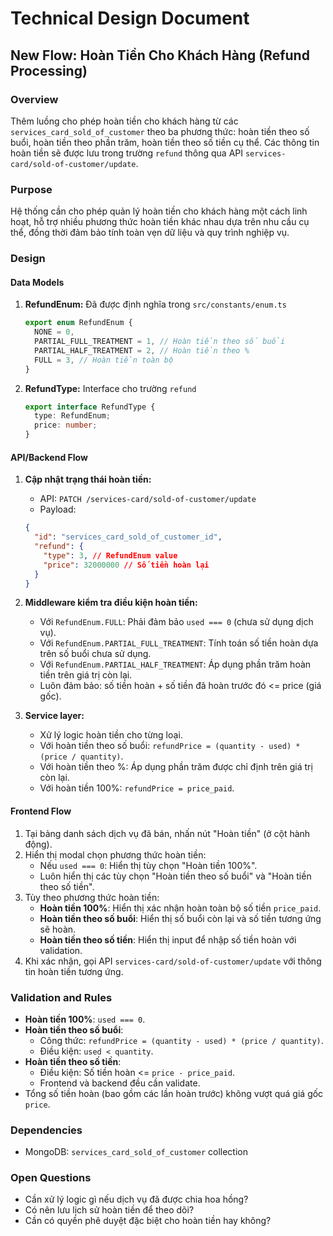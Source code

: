# Technical Design Document

## New Flow: Hoàn Tiền Cho Khách Hàng (Refund Processing)

### Overview

Thêm luồng cho phép hoàn tiền cho khách hàng từ các `services_card_sold_of_customer` theo ba phương thức: hoàn tiền theo số buổi, hoàn tiền theo phần trăm, hoàn tiền theo số tiền cụ thể. Các thông tin hoàn tiền sẽ được lưu trong trường `refund` thông qua API `services-card/sold-of-customer/update`.

### Purpose

Hệ thống cần cho phép quản lý hoàn tiền cho khách hàng một cách linh hoạt, hỗ trợ nhiều phương thức hoàn tiền khác nhau dựa trên nhu cầu cụ thể, đồng thời đảm bảo tính toàn vẹn dữ liệu và quy trình nghiệp vụ.

### Design

#### Data Models

1. **RefundEnum:** Đã được định nghĩa trong `src/constants/enum.ts`

   ```typescript
   export enum RefundEnum {
     NONE = 0,
     PARTIAL_FULL_TREATMENT = 1, // Hoàn tiền theo số buổi
     PARTIAL_HALF_TREATMENT = 2, // Hoàn tiền theo %
     FULL = 3, // Hoàn tiền toàn bộ
   }
   ```

2. **RefundType:** Interface cho trường `refund`
   ```typescript
   export interface RefundType {
     type: RefundEnum;
     price: number;
   }
   ```

#### API/Backend Flow

1. **Cập nhật trạng thái hoàn tiền:**

   - API: `PATCH /services-card/sold-of-customer/update`
   - Payload:

   ```json
   {
     "id": "services_card_sold_of_customer_id",
     "refund": {
       "type": 3, // RefundEnum value
       "price": 32000000 // Số tiền hoàn lại
     }
   }
   ```

2. **Middleware kiểm tra điều kiện hoàn tiền:**

   - Với `RefundEnum.FULL`: Phải đảm bảo `used === 0` (chưa sử dụng dịch vụ).
   - Với `RefundEnum.PARTIAL_FULL_TREATMENT`: Tính toán số tiền hoàn dựa trên số buổi chưa sử dụng.
   - Với `RefundEnum.PARTIAL_HALF_TREATMENT`: Áp dụng phần trăm hoàn tiền trên giá trị còn lại.
   - Luôn đảm bảo: số tiền hoàn + số tiền đã hoàn trước đó <= price (giá gốc).

3. **Service layer:**
   - Xử lý logic hoàn tiền cho từng loại.
   - Với hoàn tiền theo số buổi: `refundPrice = (quantity - used) * (price / quantity)`.
   - Với hoàn tiền theo %: Áp dụng phần trăm được chỉ định trên giá trị còn lại.
   - Với hoàn tiền 100%: `refundPrice = price_paid`.

#### Frontend Flow

1. Tại bảng danh sách dịch vụ đã bán, nhấn nút "Hoàn tiền" (ở cột hành động).
2. Hiển thị modal chọn phương thức hoàn tiền:
   - Nếu `used === 0`: Hiển thị tùy chọn "Hoàn tiền 100%".
   - Luôn hiển thị các tùy chọn "Hoàn tiền theo số buổi" và "Hoàn tiền theo số tiền".
3. Tùy theo phương thức hoàn tiền:
   - **Hoàn tiền 100%**: Hiển thị xác nhận hoàn toàn bộ số tiền `price_paid`.
   - **Hoàn tiền theo số buổi**: Hiển thị số buổi còn lại và số tiền tương ứng sẽ hoàn.
   - **Hoàn tiền theo số tiền**: Hiển thị input để nhập số tiền hoàn với validation.
4. Khi xác nhận, gọi API `services-card/sold-of-customer/update` với thông tin hoàn tiền tương ứng.

### Validation and Rules

- **Hoàn tiền 100%**: `used === 0`.
- **Hoàn tiền theo số buổi**:
  - Công thức: `refundPrice = (quantity - used) * (price / quantity)`.
  - Điều kiện: `used < quantity`.
- **Hoàn tiền theo số tiền**:
  - Điều kiện: Số tiền hoàn <= `price - price_paid`.
  - Frontend và backend đều cần validate.
- Tổng số tiền hoàn (bao gồm các lần hoàn trước) không vượt quá giá gốc `price`.

### Dependencies

- MongoDB: `services_card_sold_of_customer` collection

### Open Questions

- Cần xử lý logic gì nếu dịch vụ đã được chia hoa hồng?
- Có nên lưu lịch sử hoàn tiền để theo dõi?
- Cần có quyền phê duyệt đặc biệt cho hoàn tiền hay không?

